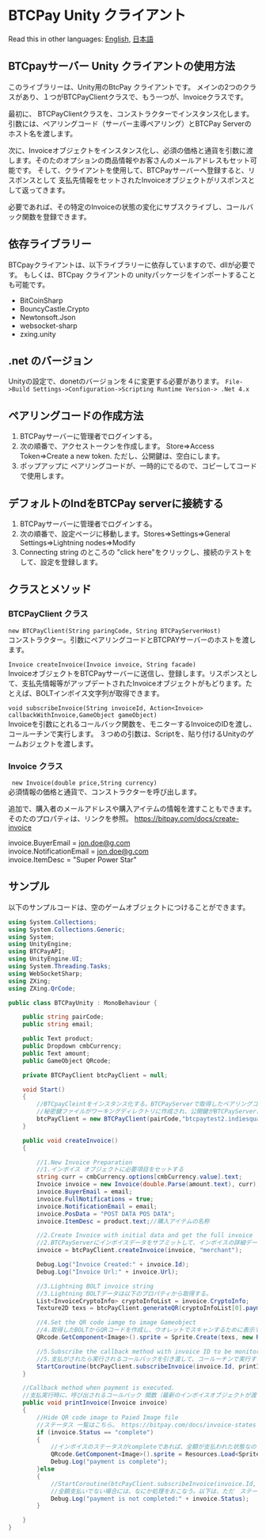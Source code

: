 BTCPay Unity クライアント
======

Read this in other languages: [English](README.md), [日本語](README.ja.md)

## BTCpayサーバー Unity クライアントの使用方法

このライブラリーは、Unity用のBtcPay クライアントです。
メインの2つのクラスがあり、１つがBTCPayClientクラスで、もう一つが、Invoiceクラスです。

最初に、 BTCPayClientクラスを、コンストラクターでインスタンス化します。引数には、ペアリングコード（サーバー主導ペアリング）とBTCPay Serverのホスト名を渡します。

次に、Invoiceオブジェクトをインスタンス化し、必須の価格と通貨を引数に渡します。そのたのオプションの商品情報やお客さんのメールアドレスもセット可能です。
そして、クライアントを使用して、BTCPayサーバーへ登録すると、リスポンスとして 支払先情報をセットされたInvoiceオブジェクトがリスポンスとして返ってきます。

必要であれば、その特定のInvoiceの状態の変化にサブスクライブし、コールバック関数を登録できます。

## 依存ライブラリー
BTCpayクライアントは、以下ライブラリーに依存していますので、dllが必要です。
もしくは、BTCpay クライアントの unityパッケージをインポートすることも可能です。

* BitCoinSharp
* BouncyCastle.Crypto
* Newtonsoft.Json
* websocket-sharp
* zxing.unity

## .net のバージョン
Unityの設定で、donetのバージョンを４に変更する必要があります。
`File->Build Settings->Configuration->Scripting Runtime Version-> .Net 4.x` 

## ペアリングコードの作成方法
1. BTCPayサーバーに管理者でログインする。
2. 次の順番で、アクセストークンを作成します。 Store=>Access Token=>Create a new token. ただし、公開鍵は、空白にします。
3. ポップアップに ペアリングコードが、一時的にでるので、コピーしてコードで使用します。

## デフォルトのlndをBTCPay serverに接続する
1. BTCPayサーバーに管理者でログインする。
2. 次の順番で、設定ページに移動します。Stores=>Settings=>General Settings=>Lightning nodes=>Modify
3. Connecting string のところの "click here"をクリックし、接続のテストをして、設定を登録します。

## クラスとメソッド

### BTCPayClient クラス
`new BTCPayClient(String paringCode, String BTCPayServerHost)`  
コンストラクター。引数にペアリングコードとBTCPAYサーバーのホストを渡します。

`Invoice createInvoice(Invoice invoice, String facade)`  
InvoiceオブジェクトをBTCPayサーバーに送信し、登録します。リスポンスとして、支払先情報等がアップデートされたInvoiceオブジェクトがもどります。たとえば、BOLTインボイス文字列が取得できます。

`void subscribeInvoice(String invoiceId, Action<Invoice> callbackWithInvoice,GameObject gameObject)`  
Invoiceを引数にとれるコールバック関数を、モニターするInvoiceのIDを渡し、コールーチンで実行します。
３つめの引数は、Scriptを、貼り付けるUnityのゲームおジェクトを渡します。

### Invoice クラス

` new Invoice(double price,String currency)`  
必須情報の価格と通貨で、コンストラクターを呼び出します。

追加で、購入者のメールアドレスや購入アイテムの情報を渡すこともできます。そのたのプロパティは、リンクを参照。
https://bitpay.com/docs/create-invoice

invoice.BuyerEmail = jon.doe@g.com  
invoice.NotificationEmail = jon.doe@g.com  
invoice.ItemDesc = "Super Power Star"

## サンプル
以下のサンプルコードは、空のゲームオブジェクトにつけることができます。
```csharp
using System.Collections;
using System.Collections.Generic;
using System;
using UnityEngine;
using BTCPayAPI;
using UnityEngine.UI;
using System.Threading.Tasks;
using WebSocketSharp;
using ZXing;
using ZXing.QrCode;

public class BTCPayUnity : MonoBehaviour {

    public string pairCode;
    public string email;

    public Text product;
    public Dropdown cmbCurrency;
    public Text amount;
    public GameObject QRcode;

    private BTCPayClient btcPayClient = null;

    void Start()
    {
        //BTCpayCleintをインスタンス化する。BTCPayServerで取得したペアリングコードとホスト名をセット
        //秘密鍵ファイルがワーキングディレクトリに作成され、公開鍵がBTCPayServerに登録される。
        btcPayClient = new BTCPayClient(pairCode,"btcpaytest2.indiesquare.net");
    }

    public void createInvoice()
    {

        //1.New Invoice Preparation
        //1.インボイス オブジェクトに必要項目をセットする
        string curr = cmbCurrency.options[cmbCurrency.value].text;
        Invoice invoice = new Invoice(double.Parse(amount.text), curr);//金額と通貨
        invoice.BuyerEmail = email;
        invoice.FullNotifications = true;
        invoice.NotificationEmail = email;
        invoice.PosData = "POST DATA POS DATA";
        invoice.ItemDesc = product.text;//購入アイテムの名称

        //2.Create Invoice with initial data and get the full invoice
        //2.BTCPayServerにインボイスデータをサブミットして、インボイスの詳細データを取得する。
        invoice = btcPayClient.createInvoice(invoice, "merchant");

        Debug.Log("Invoice Created:" + invoice.Id);
        Debug.Log("Invoice Url:" + invoice.Url);

        //3.Lightning BOLT invoice string
        //3.Lightning BOLTデータは以下のプロパティから取得する。
        List<InvoiceCryptoInfo> cryptoInfoList = invoice.CryptoInfo;
        Texture2D texs = btcPayClient.generateQR(cryptoInfoList[0].paymentUrls.BOLT11);//Generate QR code image

        //4.Set the QR code iamge to image Gameobject
        //4.取得したBOLTからQRコードを作成し、ウオレットでスキャンするために表示する。
        QRcode.GetComponent<Image>().sprite = Sprite.Create(texs, new Rect(0.0f, 0.0f, texs.width, texs.height), new Vector2(0.5f, 0.5f), 100.0f);

        //5.Subscribe the callback method with invoice ID to be monitored
        //5.支払がされたら実行されるコールバックを引き渡して、コールーチンで実行する
        StartCoroutine(btcPayClient.subscribeInvoice(invoice.Id, printInvoice,this));
    }

    //Callback method when payment is executed.
    //支払実行時に、呼び出されるコールバック 関数（最新のインボイスオブジェクトが渡される）
    public void printInvoice(Invoice invoice)
    {
        //Hide QR code image to Paied Image file
        //ステータス 一覧はこちら。 https://bitpay.com/docs/invoice-states
        if (invoice.Status == "complete")
        {
            //インボイスのステータスがcompleteであれば、全額が支払われた状態なので、支払完了のイメージに変更する
            QRcode.GetComponent<Image>().sprite = Resources.Load<Sprite>("image/paid");
            Debug.Log("payment is complete");
        }else
        {
            //StartCoroutine(btcPayClient.subscribeInvoice(invoice.Id, printInvoice, this));
            //全額支払いでない場合には、なにか処理をおこなう。以下は、ただ　ステータスを表示して終了。
            Debug.Log("payment is not completed:" + invoice.Status);
        }

    }
}
```
